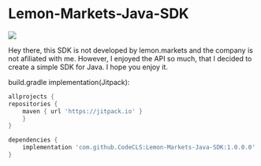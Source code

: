 # Lemon-Markets-Java-SDK
[![](https://jitpack.io/v/CodeCLS/Lemon-Markets-Java-SDK.svg)](https://jitpack.io/#CodeCLS/Lemon-Markets-Java-SDK)

Hey there,
this SDK is not developed by lemon.markets and the company is not afiliated with me.
However, I enjoyed the API so much, that I decided to create a simple SDK for Java. 
I hope you enjoy it.


build.gradle implementation(Jitpack): 
```groovy
allprojects {
repositories {
    maven { url 'https://jitpack.io' }
    }
}
```

```groovy
dependencies {
    implementation 'com.github.CodeCLS:Lemon-Markets-Java-SDK:1.0.0.0'
}
```


